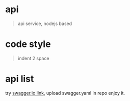 # api
> api service, nodejs based

# code style
> indent 2 space

# api list
try [swagger.io link](http://editor.swagger.io/#/edit), upload swagger.yaml in repo
enjoy it.
